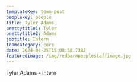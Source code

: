 ```yaml
---
templateKey: team-post
peoplekey: people
title: Tyler Adams
prettytitle1: Tyler
prettytitle2: Adams
jobtitle: Intern
teamcategory: core
date: 2024-04-25T15:08:58.738Z
featuredimage: /img/redbarnpeoplestaffimage.jpg
---
```

Tyler Adams - Intern